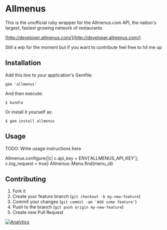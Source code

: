 # Allmenus

This is the unofficial ruby wrapper for the Allmenus.com API, the nation's largest, fastest growing network of restaurants

[http://developer.allmenus.com/](http://developer.allmenus.com/)

Still a wip for the moment but if you want to contribute feel free to hit me up
## Installation

Add this line to your application's Gemfile:

    gem 'allmenus'

And then execute:

    $ bundle

Or install it yourself as:

    $ gem install allmenus

## Usage

TODO: Write usage instructions here

Allmenus.configure{|c| c.api_key = ENV['ALLMENUS_API_KEY']; c.log_request = true}
Allmenus::Menu.find(menu_id)

## Contributing

1. Fork it
2. Create your feature branch (`git checkout -b my-new-feature`)
3. Commit your changes (`git commit -am 'Add some feature'`)
4. Push to the branch (`git push origin my-new-feature`)
5. Create new Pull Request

[![Analytics](https://ga-beacon.appspot.com/UA-34823890-2/allmenus/readme?pixel)](https://github.com/gregory/allmenus)

